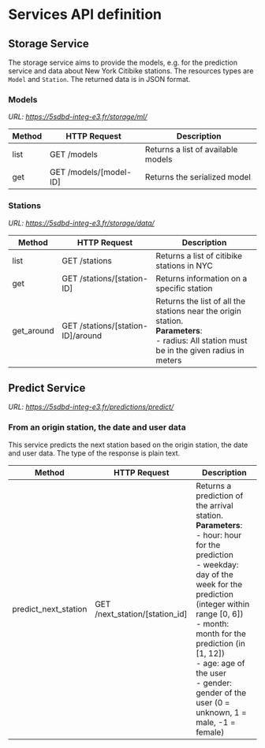# Services API definition

## Storage Service

The storage service aims to provide the models, e.g. for the prediction service and data about New York Citibike stations. The resources types are `Model` and `Station`.
The returned data is in JSON format.

### Models
*URL: https://5sdbd-integ-e3.fr/storage/ml/*

| Method | HTTP Request | Description |
|---|---|---|
| list | GET /models | Returns a list of available models |
| get | GET /models/[model-ID] | Returns the serialized model |

### Stations
*URL: https://5sdbd-integ-e3.fr/storage/data/*

| Method | HTTP Request | Description |
|---|---|---|
| list | GET /stations | Returns a list of citibike stations in NYC |
| get | GET /stations/[station-ID] | Returns information on a specific station |
| get_around | GET /stations/[station-ID]/around | Returns the list of all the stations near the origin station.<br>**Parameters**:<br> - radius: All station must be in the given radius in meters |

## Predict Service

*URL: https://5sdbd-integ-e3.fr/predictions/predict/*

### From an origin station, the date and user data

This service predicts the next station based on the origin station, the date and user data.
The type of the response is plain text.

| Method | HTTP Request | Description |
|---|---|---|
| predict_next_station | GET /next_station/[station_id] | Returns a prediction of the arrival station.<br>**Parameters**:<br> - hour: hour for the prediction <br> - weekday: day of the week for the prediction (integer within range [0, 6]) <br> - month: month for the prediction (in [1, 12]) <br> - age: age of the user <br> - gender: gender of the user (0 = unknown, 1 = male, -1 = female) |
